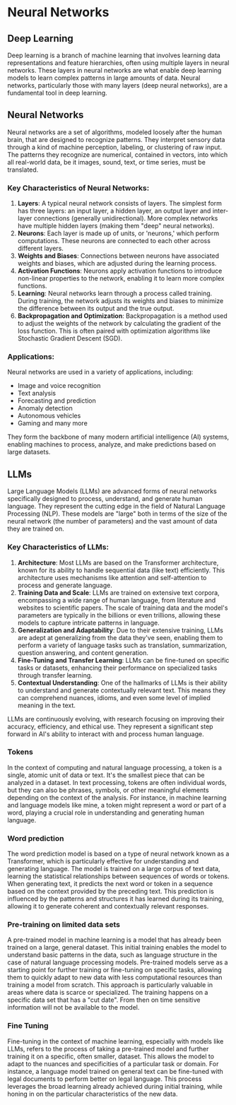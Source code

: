 # Neural Networks

## Deep Learning
Deep learning is a branch of machine learning that involves learning data representations and feature hierarchies, often using multiple layers in neural networks. These layers in neural networks are what enable deep learning models to learn complex patterns in large amounts of data. Neural networks, particularly those with many layers (deep neural networks), are a fundamental tool in deep learning.

## Neural Networks
Neural networks are a set of algorithms, modeled loosely after the human brain, that are designed to recognize patterns. They interpret sensory data through a kind of machine perception, labeling, or clustering of raw input. The patterns they recognize are numerical, contained in vectors, into which all real-world data, be it images, sound, text, or time series, must be translated.

### Key Characteristics of Neural Networks:
1. **Layers**: A typical neural network consists of layers. The simplest form has three layers: an input layer, a hidden layer, an output layer and inter-layer connections (generally unidirectional). More complex networks have multiple hidden layers (making them "deep" neural networks).
2. **Neurons**: Each layer is made up of units, or 'neurons,' which perform computations. These neurons are connected to each other across different layers.
3. **Weights and Biases**: Connections between neurons have associated weights and biases, which are adjusted during the learning process.
4. **Activation Functions**: Neurons apply activation functions to introduce non-linear properties to the network, enabling it to learn more complex functions.
5. **Learning**: Neural networks learn through a process called training. During training, the network adjusts its weights and biases to minimize the difference between its output and the true output.
6. **Backpropagation and Optimization**: Backpropagation is a method used to adjust the weights of the network by calculating the gradient of the loss function. This is often paired with optimization algorithms like Stochastic Gradient Descent (SGD).

### Applications:
Neural networks are used in a variety of applications, including:
- Image and voice recognition
- Text analysis
- Forecasting and prediction
- Anomaly detection
- Autonomous vehicles
- Gaming and many more

They form the backbone of many modern artificial intelligence (AI) systems, enabling machines to process, analyze, and make predictions based on large datasets.

## LLMs
Large Language Models (LLMs) are advanced forms of neural networks specifically designed to process, understand, and generate human language. They represent the cutting edge in the field of Natural Language Processing (NLP). These models are "large" both in terms of the size of the neural network (the number of parameters) and the vast amount of data they are trained on.

### Key Characteristics of LLMs:
1. **Architecture**: Most LLMs are based on the Transformer architecture, known for its ability to handle sequential data (like text) efficiently. This architecture uses mechanisms like attention and self-attention to process and generate language.
2. **Training Data and Scale**: LLMs are trained on extensive text corpora, encompassing a wide range of human language, from literature and websites to scientific papers. The scale of training data and the model's parameters are typically in the billions or even trillions, allowing these models to capture intricate patterns in language.
3. **Generalization and Adaptability**: Due to their extensive training, LLMs are adept at generalizing from the data they've seen, enabling them to perform a variety of language tasks such as translation, summarization, question answering, and content generation.
4. **Fine-Tuning and Transfer Learning**: LLMs can be fine-tuned on specific tasks or datasets, enhancing their performance on specialized tasks through transfer learning.
5. **Contextual Understanding**: One of the hallmarks of LLMs is their ability to understand and generate contextually relevant text. This means they can comprehend nuances, idioms, and even some level of implied meaning in the text.

LLMs are continuously evolving, with research focusing on improving their accuracy, efficiency, and ethical use. They represent a significant step forward in AI's ability to interact with and process human language.

### Tokens
In the context of computing and natural language processing, a token is a single, atomic unit of data or text. It's the smallest piece that can be analyzed in a dataset. In text processing, tokens are often individual words, but they can also be phrases, symbols, or other meaningful elements depending on the context of the analysis. For instance, in machine learning and language models like mine, a token might represent a word or part of a word, playing a crucial role in understanding and generating human language.

### Word prediction
The word prediction model is based on a type of neural network known as a Transformer, which is particularly effective for understanding and generating language. The model is trained on a large corpus of text data, learning the statistical relationships between sequences of words or tokens. When generating text, it predicts the next word or token in a sequence based on the context provided by the preceding text. This prediction is influenced by the patterns and structures it has learned during its training, allowing it to generate coherent and contextually relevant responses.

### Pre-training on limited data sets
A pre-trained model in machine learning is a model that has already been trained on a large, general dataset. This initial training enables the model to understand basic patterns in the data, such as language structure in the case of natural language processing models. Pre-trained models serve as a starting point for further training or fine-tuning on specific tasks, allowing them to quickly adapt to new data with less computational resources than training a model from scratch. This approach is particularly valuable in areas where data is scarce or specialized. The training happens on a specific data set that has a "cut date". From then on time sensitive information will not be available to the model.

### Fine Tuning
Fine-tuning in the context of machine learning, especially with models like LLMs, refers to the process of taking a pre-trained model and further training it on a specific, often smaller, dataset. This allows the model to adapt to the nuances and specificities of a particular task or domain. For instance, a language model trained on general text can be fine-tuned with legal documents to perform better on legal language. This process leverages the broad learning already achieved during initial training, while honing in on the particular characteristics of the new data.